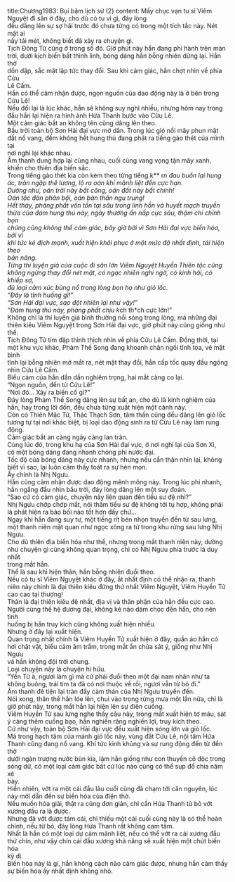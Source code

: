 title:Chương1983: Bụi bặm lịch sử (2)
content:
Mấy chục vạn tu sĩ Viêm Nguyệt đi săn ở đây, cho dù có tu vi gì, đáy lòng<br>đều dâng lên sự sợ hãi trước đó chưa từng có trong một tích tắc này. Nét mặt ai<br>nấy tái mét, không biết đã xảy ra chuyện gì.<br>Tịch Đông Tử cũng ở trong số đó. Giờ phút này hắn đang phi hành trên màn<br>trời, dưới kịch biến bất thình lình, bóng dáng hắn bỗng nhiên dừng lại. Hắn thở<br>dồn dập, sắc mặt lập tức thay đổi. Sau khi cảm giác, hắn chợt nhìn về phía Cửu<br>Lê Cấm.<br>Hắn có thể cảm nhận được, ngọn nguồn của dao động này là ở bên trong<br>Cửu Lê!<br>Nếu đổi lại là lúc khác, hắn sẽ không suy nghĩ nhiều, nhưng hôm nay trong<br>đầu hắn lại hiện ra hình ảnh Hứa Thanh bước vào Cửu Lê.<br>Một cảm giác bất an không tên cũng dâng lên theo.<br>Bầu trời toàn bộ Sơn Hải đại vực mờ dần. Trong lúc gió nổi mây phun mặt<br>đất nổ vang, đếm không hết hung thú đang phát ra tiếng gào thét của mình tại<br>nơi nghỉ lại khác nhau.<br>Âm thanh dung hợp lại cùng nhau, cuối cùng vang vọng tận mây xanh,<br>khiến cho thiên địa biến sắc.<br>Trong tiếng gào thét kia còn kèm theo từng tiếng k** r*n đau buồn lại hung<br>ác, tràn ngập thê lương, lộ ra oán khí mãnh liệt đến cực hạn.<br>Dường như, oán trời này bất công, oán đất này bất chính!<br>Oán tộc đàn phản bội, oán bản thân ngu trung!<br>Hết thảy, phảng phất vốn tồn tại sâu trong linh hồn và huyết mạch truyền<br>thừa của đám hung thú này, ngày thường ẩn nấp cực sâu, thậm chí chính bọn<br>chúng cũng không thể cảm giác, bây giờ bởi vì Sơn Hải đại vực biến hóa, bởi vì<br>khí tức kẻ địch mạnh, xuất hiện khôi phục ở một mức độ nhất định, tái hiện theo<br>bản năng.<br>Từng thí luyện giả của cuộc đi săn lớn Viêm Nguyệt Huyền Thiên tộc cũng<br>không ngừng thay đổi nét mặt, có ngạc nhiên nghi ngờ, có kinh hãi, có khiếp sợ,<br>đủ loại cảm xúc bùng nổ trong lòng bọn họ như gió lốc.<br>“Đây là tình huống gì!”<br>“Sơn Hải đại vực, sao đột nhiên lại như vậy!”<br>“Đám hung thú này, phảng phất chịu k*ch th*ch cực lớn!”<br>Không chỉ là thí luyện giả bình thường nổi sóng trong lòng, mà những đại<br>thiên kiêu Viêm Nguyệt trong Sơn Hải đại vực, giờ phút này cũng giống như<br>thế.<br>Tịch Đông Tử tim đập thình thịch nhìn về phía Cửu Lê Cấm. Đồng thời, tại<br>một khu vực khác, Phàm Thế Song đang khoanh chân ngồi tĩnh tọa, vẻ mặt bình<br>tĩnh lại bỗng nhiên mở mắt ra, nét mặt thay đổi, hắn cấp tốc quay đầu ngóng<br>nhìn Cửu Lê Cấm.<br>Biểu cảm của hắn dần dần nghiêm trọng, hai mắt càng co lại.<br>“Ngọn nguồn, đến từ Cửu Lê!”<br>“Nơi đó… Xảy ra biến cố gì?”<br>Đáy lòng Phàm Thế Song dâng lên sự bất an, cho dù là kinh nghiệm của<br>hắn, hay trong lời đồn, đều chưa từng xuất hiện một cảnh này.<br>Còn có Thiên Mặc Tử, Thác Thạch Sơn, tâm thần cũng đều dâng lên gió lốc<br>tương tự tại nơi khác biệt, bị loại dao động sinh ra từ Cửu Lê này làm rung<br>động.<br>Cảm giác bất an càng ngày càng lan tràn.<br>Cùng lúc đó, trong khu hạ của Sơn Hải đại vực, ở nơi nghỉ lại của Sơn Xi,<br>có một bóng dáng đang nhanh chóng phi nước đại.<br>Tốc độ của bóng dáng này cực nhanh, nhưng nếu cẩn thận nhìn lại, không<br>biết vì sao, lại luôn cảm thấy toát ra sự hèn mọn.<br>Ấy chính là Nhị Ngưu.<br>Hắn cũng cảm nhận được dao động mênh mông này. Trong lúc phi nhanh,<br>hắn ngẩng đầu nhìn bầu trời, đáy lòng dâng lên một suy đoán.<br>“Sao cứ có cảm giác, chuyện này liên quan đến tiểu sư đệ nhỉ?”<br>Nhị Ngưu chớp chớp mắt, nói thầm tiểu sư đệ không tới tụ hợp, không phải<br>là phát hiện ra bảo bối nào tốt hơn đấy chứ…<br>Ngay khi hắn đang suy tư, một tiếng rít bén nhọn truyền đến từ sau lưng,<br>một thanh niên mặt quan như ngọc xông ra từ trong khu rừng sau lưng Nhị<br>Ngưu.<br>Cho dù thiên địa biến hóa như thế, nhưng trong mắt thanh niên này, dường<br>như chuyện gì cũng không quan trọng, chỉ có Nhị Ngưu phía trước là duy nhất<br>trong mắt hắn.<br>Thế là sau khi hiện thân, hắn bỗng nhiên đuổi theo.<br>Nếu có tu sĩ Viêm Nguyệt khác ở đây, ắt nhất định có thể nhận ra, thanh<br>niên này chính là đại thiên kiêu đứng thứ nhất Viêm Nguyệt, Viêm Huyền Tử<br>cao cao tại thượng!<br>Thân là đại thiên kiêu đệ nhất, địa vị và thân phận của hắn đều cực cao.<br>Người cùng thế hệ đương đại, không kẻ nào dám chọc đến hắn, cho nên tình<br>huống bị hắn truy kích cũng không xuất hiện nhiều.<br>Nhưng ở đây lại xuất hiện.<br>Quan trọng nhất chính là Viêm Huyền Tử xuất hiện ở đây, quần áo hắn có<br>hơi chật vật, biểu cảm âm trầm, trong mắt ẩn chứa sát ý, giống như Nhị Ngưu<br>và hắn không đội trời chung.<br>Loại chuyện này là chuyện hi hữu.<br>“Yến Tử à, ngươi làm gì mà cứ phải đuổi theo một đại nam nhân như ta<br>không buông, trái tim ta đã có nơi thuộc về rồi, ngươi vẫn từ bỏ đi.”<br>Âm thanh đê tiện lại tràn đầy cảm thán của Nhị Ngưu truyền đến.<br>Nói xong, thân thể hắn lóe lên, chui vào trong rừng mưa một lần nữa, chỉ là<br>giờ phút này, trong mắt hắn lại hiện lên sự điên cuồng.<br>Viêm Huyền Tử sau lưng nghe thấy câu này, tròng mắt xuất hiện tơ máu, sát<br>ý càng thêm cuồng bạo, hắn nghiến răng nghiến lợi, truy kích theo.<br>Cứ như vậy, toàn bộ Sơn Hải đại vực đều xuất hiện sóng lớn và gió lốc.<br>Mà trong hạch tâm của mảnh gió lốc này, vùng đất Cửu Lê, nội tâm Hứa<br>Thanh cũng đang nổ vang. Khí tức kinh khủng và sự rung động đến từ đền thờ<br>dưới ngàn trượng nước bùn kia, làm hắn giống như con thuyền cô độc trong<br>sóng dữ, có một loại cảm giác bất cứ lúc nào cũng có thể sụp đổ chia năm xẻ<br>bảy.<br>Hiển nhiên, vớt ra một cái đầu lâu cuối cùng đã chạm tới căn nguyên, lúc<br>này mới dẫn đến sự biến hóa của điện thờ.<br>Nếu muốn hóa giải, thật ra cũng đơn giản, chỉ cần Hứa Thanh từ bỏ vớt<br>xương đầu ra là được.<br>Nhưng đã vớt được tám cái, chỉ thiếu một cái cuối cùng này là có thể hoàn<br>chỉnh, nếu từ bỏ, đáy lòng Hứa Thanh rất không cam tâm.<br>Nhất là hắn có một loại dự cảm mãnh liệt, nếu có thể vớt ra cái xương đầu<br>thứ chín, như vậy chín cái đầu xương khả năng sẽ xuất hiện một chút biến hóa<br>kỳ dị.<br>Biến hóa này là gì, hắn không cách nào cảm giác được, nhưng hắn cảm thấy<br>sự biến hóa ấy nhất định không nhỏ.